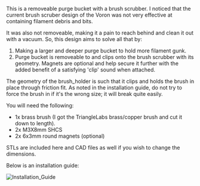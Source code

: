 This is a removeable purge bucket with a brush scrubber. I noticed that the current brush scruber design of the Voron was not very effective at containing filament debris and bits.

It was also not removeable, making it a pain to reach behind and clean it out with a vacuum. So, this design aims to solve all that by:

1) Making a larger and deeper purge bucket to hold more filament gunk.
2) Purge bucket is removeable to and clips onto the brush scrubber with its geometry. Magnets are optional and help secure it further with the added benefit of a satisfying 'clip' sound when attached.

The geometry of the brush_holder is such that it clips and holds the brush in place through friction fit. As noted in the installation guide, do not try to force the brush in if it's the wrong size; it will break quite easily.

You will need the following:

- 1x brass brush (I got the TriangleLabs brass/copper brush and cut it down to length).
- 2x M3X8mm SHCS
- 2x 6x3mm round magnets (optional)

STLs are included here and CAD files as well if you wish to change the dimensions.

Below is an installation guide:

![Installation_Guide](https://github.com/edwardyeeks/VoronUsers/blob/master/printer_mods/edwardyeeks/Decontaminator_Purge_Bucket/Installation_Guide.png)
